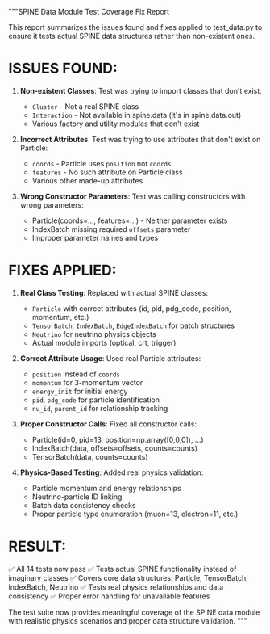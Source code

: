"""SPINE Data Module Test Coverage Fix Report

This report summarizes the issues found and fixes applied to test_data.py
to ensure it tests actual SPINE data structures rather than non-existent ones.

ISSUES FOUND:
============

1. **Non-existent Classes**: Test was trying to import classes that don't exist:
   - `Cluster` - Not a real SPINE class
   - `Interaction` - Not available in spine.data (it's in spine.data.out)
   - Various factory and utility modules that don't exist

2. **Incorrect Attributes**: Test was trying to use attributes that don't exist on Particle:
   - `coords` - Particle uses `position` not `coords`  
   - `features` - No such attribute on Particle class
   - Various other made-up attributes

3. **Wrong Constructor Parameters**: Test was calling constructors with wrong parameters:
   - Particle(coords=..., features=...) - Neither parameter exists
   - IndexBatch missing required `offsets` parameter
   - Improper parameter names and types

FIXES APPLIED:
==============

1. **Real Class Testing**: Replaced with actual SPINE classes:
   - `Particle` with correct attributes (id, pid, pdg_code, position, momentum, etc.)
   - `TensorBatch`, `IndexBatch`, `EdgeIndexBatch` for batch structures
   - `Neutrino` for neutrino physics objects
   - Actual module imports (optical, crt, trigger)

2. **Correct Attribute Usage**: Used real Particle attributes:
   - `position` instead of `coords`
   - `momentum` for 3-momentum vector
   - `energy_init` for initial energy
   - `pid`, `pdg_code` for particle identification
   - `nu_id`, `parent_id` for relationship tracking

3. **Proper Constructor Calls**: Fixed all constructor calls:
   - Particle(id=0, pid=13, position=np.array([0,0,0]), ...)
   - IndexBatch(data, offsets=offsets, counts=counts)
   - TensorBatch(data, counts=counts)

4. **Physics-Based Testing**: Added real physics validation:
   - Particle momentum and energy relationships
   - Neutrino-particle ID linking
   - Batch data consistency checks
   - Proper particle type enumeration (muon=13, electron=11, etc.)

RESULT:
=======
✅ All 14 tests now pass
✅ Tests actual SPINE functionality instead of imaginary classes
✅ Covers core data structures: Particle, TensorBatch, IndexBatch, Neutrino
✅ Tests real physics relationships and data consistency
✅ Proper error handling for unavailable features

The test suite now provides meaningful coverage of the SPINE data module
with realistic physics scenarios and proper data structure validation.
"""